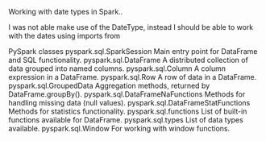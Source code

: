 
Working with date types in Spark..

I was not able make use of the DateType, instead I should be able to work with the dates using imports from 



PySpark classes
        pyspark.sql.SparkSession Main entry point for DataFrame and SQL functionality.
        pyspark.sql.DataFrame A distributed collection of data grouped into named columns.
        pyspark.sql.Column A column expression in a DataFrame.
        pyspark.sql.Row A row of data in a DataFrame.
        pyspark.sql.GroupedData Aggregation methods, returned by DataFrame.groupBy().
        pyspark.sql.DataFrameNaFunctions Methods for handling missing data (null values).
        pyspark.sql.DataFrameStatFunctions Methods for statistics functionality.
        pyspark.sql.functions List of built-in functions available for DataFrame.
        pyspark.sql.types List of data types available.
        pyspark.sql.Window For working with window functions.

